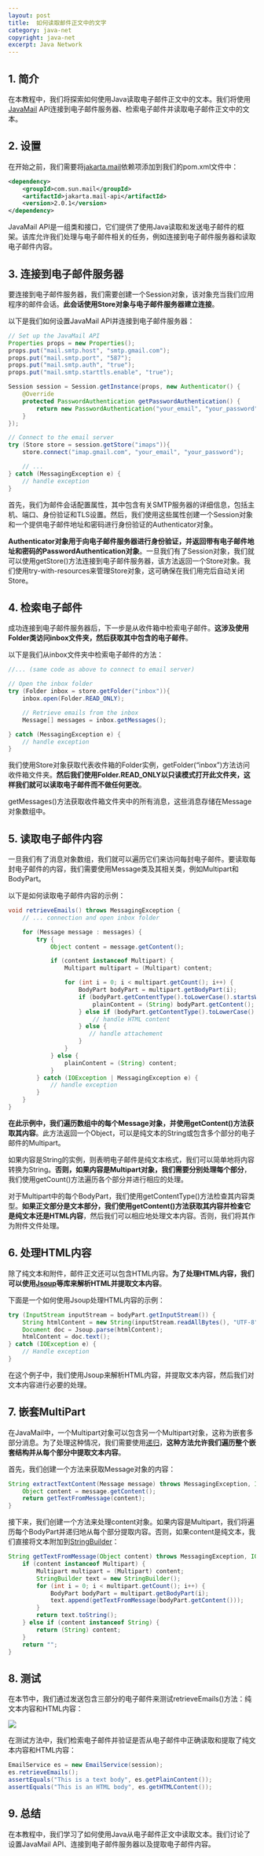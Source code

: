 ```yaml
---
layout: post
title:  如何读取邮件正文中的文字
category: java-net
copyright: java-net
excerpt: Java Network
---
```


## 1. 简介

在本教程中，我们将探索如何使用Java读取电子邮件正文中的文本。我们将使用[JavaMail](https://www.baeldung.com/java-email) API连接到电子邮件服务器、检索电子邮件并读取电子邮件正文中的文本。

## 2. 设置

在开始之前，我们需要将[jakarta.mail](https://mvnrepository.com/artifact/com.sun.mail/jakarta.mail/)依赖项添加到我们的pom.xml文件中：

```xml
<dependency>
    <groupId>com.sun.mail</groupId>
    <artifactId>jakarta.mail-api</artifactId>
    <version>2.0.1</version>
</dependency>
```

JavaMail API是一组类和接口，它们提供了使用Java读取和发送电子邮件的框架。该库允许我们处理与电子邮件相关的任务，例如连接到电子邮件服务器和读取电子邮件内容。

## 3. 连接到电子邮件服务器

要连接到电子邮件服务器，我们需要创建一个Session对象，该对象充当我们应用程序的邮件会话。**此会话使用Store对象与电子邮件服务器建立连接**。

以下是我们如何设置JavaMail API并连接到电子邮件服务器：

```java
// Set up the JavaMail API
Properties props = new Properties();
props.put("mail.smtp.host", "smtp.gmail.com");
props.put("mail.smtp.port", "587");
props.put("mail.smtp.auth", "true");
props.put("mail.smtp.starttls.enable", "true");

Session session = Session.getInstance(props, new Authenticator() {
    @Override
    protected PasswordAuthentication getPasswordAuthentication() {
        return new PasswordAuthentication("your_email", "your_password");
    }
});

// Connect to the email server
try (Store store = session.getStore("imaps")){
    store.connect("imap.gmail.com", "your_email", "your_password");

    // ...
} catch (MessagingException e) {
    // handle exception
}
```

首先，我们为邮件会话配置属性，其中包含有关SMTP服务器的详细信息，包括主机、端口、身份验证和TLS设置。然后，我们使用这些属性创建一个Session对象和一个提供电子邮件地址和密码进行身份验证的Authenticator对象。

**Authenticator对象用于向电子邮件服务器进行身份验证，并返回带有电子邮件地址和密码的PasswordAuthentication对象**。一旦我们有了Session对象，我们就可以使用getStore()方法连接到电子邮件服务器，该方法返回一个Store对象。我们使用try-with-resources来管理Store对象，这可确保在我们用完后自动关闭Store。

## 4. 检索电子邮件

成功连接到电子邮件服务器后，下一步是从收件箱中检索电子邮件。**这涉及使用Folder类访问inbox文件夹，然后获取其中包含的电子邮件**。

以下是我们从inbox文件夹中检索电子邮件的方法：

```java
//... (same code as above to connect to email server)

// Open the inbox folder
try (Folder inbox = store.getFolder("inbox")){
    inbox.open(Folder.READ_ONLY);

    // Retrieve emails from the inbox
    Message[] messages = inbox.getMessages();

} catch (MessagingException e) {
    // handle exception
}
```

我们使用Store对象获取代表收件箱的Folder实例，getFolder(“inbox”)方法访问收件箱文件夹。**然后我们使用Folder.READ_ONLY以只读模式打开此文件夹，这样我们就可以读取电子邮件而不做任何更改**。

getMessages()方法获取收件箱文件夹中的所有消息，这些消息存储在Message对象数组中。

## 5. 读取电子邮件内容

一旦我们有了消息对象数组，我们就可以遍历它们来访问每封电子邮件。要读取每封电子邮件的内容，我们需要使用Message类及其相关类，例如Multipart和BodyPart。

以下是如何读取电子邮件内容的示例：

```java
void retrieveEmails() throws MessagingException {
    // ... connection and open inbox folder

    for (Message message : messages) {
        try {
            Object content = message.getContent();

            if (content instanceof Multipart) {
                Multipart multipart = (Multipart) content;

                for (int i = 0; i < multipart.getCount(); i++) {
                    BodyPart bodyPart = multipart.getBodyPart(i);
                    if (bodyPart.getContentType().toLowerCase().startsWith("text/plain")) {
                        plainContent = (String) bodyPart.getContent();
                    } else if (bodyPart.getContentType().toLowerCase().startsWith("text/html")) {
                        // handle HTML content
                    } else {
                       // handle attachement
                    }
                }
            } else {
                plainContent = (String) content;
            }
        } catch (IOException | MessagingException e) {
            // handle exception
        }
    }
}
```

**在此示例中，我们遍历数组中的每个Message对象，并使用getContent()方法获取其内容**。此方法返回一个Object，可以是纯文本的String或包含多个部分的电子邮件的Multipart。

如果内容是String的实例，则表明电子邮件是纯文本格式，我们可以简单地将内容转换为String。**否则，如果内容是Multipart对象，我们需要分别处理每个部分**，我们使用getCount()方法遍历各个部分并进行相应的处理。

对于Multipart中的每个BodyPart，我们使用getContentType()方法检查其内容类型。**如果正文部分是文本部分，我们使用getContent()方法获取其内容并检查它是纯文本还是HTML内容**，然后我们可以相应地处理文本内容。否则，我们将其作为附件文件处理。

## 6. 处理HTML内容

除了纯文本和附件，邮件正文还可以包含HTML内容。**为了处理HTML内容，我们可以使用[Jsoup](https://www.baeldung.com/java-with-jsoup)等库来解析HTML并提取文本内容**。

下面是一个如何使用Jsoup处理HTML内容的示例：

```java
try (InputStream inputStream = bodyPart.getInputStream()) {
    String htmlContent = new String(inputStream.readAllBytes(), "UTF-8");     
    Document doc = Jsoup.parse(htmlContent);     
    htmlContent = doc.text();
} catch (IOException e) {
    // Handle exception
}
```

在这个例子中，我们使用Jsoup来解析HTML内容，并提取文本内容，然后我们对文本内容进行必要的处理。

## 7. 嵌套MultiPart

在JavaMail中，一个Multipart对象可以包含另一个Multipart对象，这称为嵌套多部分消息。为了处理这种情况，我们需要使用[递归](https://www.baeldung.com/java-recursion)，**这种方法允许我们遍历整个嵌套结构并从每个部分中提取文本内容**。

首先，我们创建一个方法来获取Message对象的内容：

```java
String extractTextContent(Message message) throws MessagingException, IOException {
    Object content = message.getContent();
    return getTextFromMessage(content);
}
```

接下来，我们创建一个方法来处理content对象。如果内容是Multipart，我们将遍历每个BodyPart并递归地从每个部分提取内容。否则，如果content是纯文本，我们直接将文本附加到[StringBuilder](https://docs.oracle.com/en/java/javase/21/docs/api/java.base/java/lang/StringBuilder.html)：

```java
String getTextFromMessage(Object content) throws MessagingException, IOException {
    if (content instanceof Multipart) {
        Multipart multipart = (Multipart) content;
        StringBuilder text = new StringBuilder();
        for (int i = 0; i < multipart.getCount(); i++) {
            BodyPart bodyPart = multipart.getBodyPart(i);
            text.append(getTextFromMessage(bodyPart.getContent()));
        }
        return text.toString();
    } else if (content instanceof String) {
        return (String) content;
    }
    return "";
}
```

## 8. 测试

在本节中，我们通过发送包含三部分的电子邮件来测试retrieveEmails()方法：纯文本内容和HTML内容：

![](/assets/images/2025/javanetwork/javareadtextinsidemailbody01.png)

在测试方法中，我们检索电子邮件并验证是否从电子邮件中正确读取和提取了纯文本内容和HTML内容：

```java
EmailService es = new EmailService(session);
es.retrieveEmails();
assertEquals("This is a text body", es.getPlainContent());
assertEquals("This is an HTML body", es.getHTMLContent());
```

## 9. 总结

在本教程中，我们学习了如何使用Java从电子邮件正文中读取文本。我们讨论了设置JavaMail API、连接到电子邮件服务器以及提取电子邮件内容。
